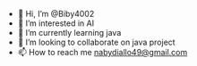 - 👋 Hi, I’m @Biby4002
- 👀 I’m interested in AI
- 🌱 I’m currently learning java
- 💞️ I’m looking to collaborate on java project
- 📫 How to reach me nabydiallo49@gmail.com
  

<!---
Biby4002/Biby4002 is a ✨ special ✨ repository because its `README.md` (this file) appears on your GitHub profile.
You can click the Preview link to take a look at your changes.
--->
